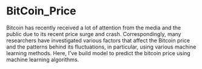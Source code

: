 # BitCoin_Price
Bitcoin has recently received a lot of attention from the media and the public due to its recent price surge and crash. Correspondingly, many researchers have investigated various factors that affect the Bitcoin price and the patterns behind its fluctuations, in particular, using various machine learning methods. Here, I've build model to predict the bitcoin price using machine learning algorithms.
